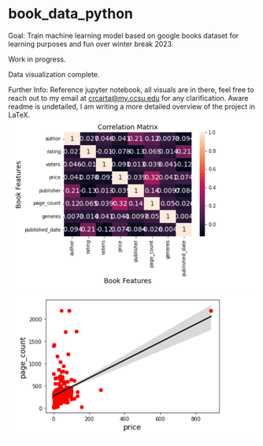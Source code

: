 # book_data_python
Goal: Train machine learning model based on google books dataset for learning purposes and fun over winter break 2023.

Work in progress.

Data visualization complete. 



Further Info: Reference jupyter notebook, all visuals are in there, feel free to reach out to my email at crcarta@my.ccsu.edu for any clarification. Aware readme is undetailed, I am writing a more detailed overview of the project in LaTeX.
<img src="PROJECT_ROOT_DIR/images/heatmap.png">
<img src="PROJECT_ROOT_DIR/images/regline.png">
